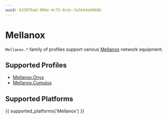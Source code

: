 ```yaml
---
uuid: 633076ad-006e-4c75-8cdc-3a3eb4a94b8b
---
```

# Mellanox

`Mellanox.*` family of profiles support various [Mellanox](https://www.mellanox.com)
network equipment.

## Supported Profiles

- [Mellanox.Onyx](Mellanox.Onyx.md)
- [Mellanox.Cumulus](Mellanox.Cumulus.md)

## Supported Platforms

{{ supported_platforms('Mellanox') }}

